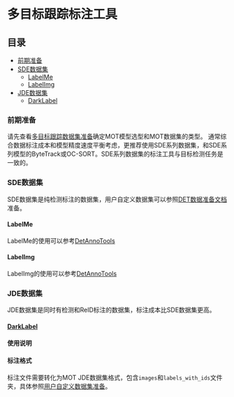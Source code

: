 # 多目标跟踪标注工具



## 目录

* [前期准备](#前期准备)
* [SDE数据集](#SDE数据集)
  * [LabelMe](#LabelMe)
  * [LabelImg](#LabelImg)
* [JDE数据集](#JDE数据集)
  * [DarkLabel](#DarkLabel)


### 前期准备

请先查看[多目标跟踪数据集准备](PrepareMOTDataSet.md)确定MOT模型选型和MOT数据集的类型。
通常综合数据标注成本和模型精度速度平衡考虑，更推荐使用SDE系列数据集，和SDE系列模型的ByteTrack或OC-SORT。SDE系列数据集的标注工具与目标检测任务是一致的。

### SDE数据集
SDE数据集是纯检测标注的数据集，用户自定义数据集可以参照[DET数据准备文档](./PrepareDetDataSet.md)准备。

#### LabelMe
LabelMe的使用可以参考[DetAnnoTools](DetAnnoTools.md)

#### LabelImg
LabelImg的使用可以参考[DetAnnoTools](DetAnnoTools.md)


### JDE数据集
JDE数据集是同时有检测和ReID标注的数据集，标注成本比SDE数据集更高。

#### [DarkLabel](https://github.com/darkpgmr/DarkLabel)



#### 使用说明



#### 标注格式
标注文件需要转化为MOT JDE数据集格式，包含`images`和`labels_with_ids`文件夹，具体参照[用户自定义数据集准备](PrepareMOTDataSet.md#用户自定义数据集准备)。
